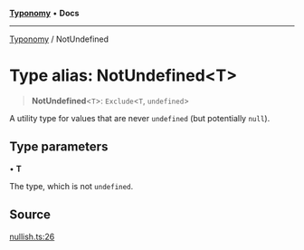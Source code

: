 [**Typonomy**](../README.md) • **Docs**

***

[Typonomy](../globals.md) / NotUndefined

# Type alias: NotUndefined\<T\>

> **NotUndefined**\<`T`\>: `Exclude`\<`T`, `undefined`\>

A utility type for values that are never `undefined` (but potentially `null`).

## Type parameters

• **T**

The type, which is not `undefined`.

## Source

[nullish.ts:26](https://github.com/softcraft-development/typonomy/blob/ed30302645156be7a3415a48b3f38706435f25d3/src/nullish.ts#L26)
